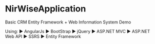# NirWiseApplication
Basic CRM Entity Framework + Web Information System Demo

Using: ► AngularJs ► BootStrap ► jQuery ► ASP.NET MVC ► ASP.NET Web API ► SSRS ► Entity Framework 
